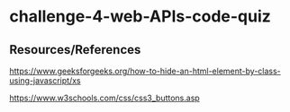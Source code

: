 # challenge-4-web-APIs-code-quiz

## Resources/References
https://www.geeksforgeeks.org/how-to-hide-an-html-element-by-class-using-javascript/xs

https://www.w3schools.com/css/css3_buttons.asp